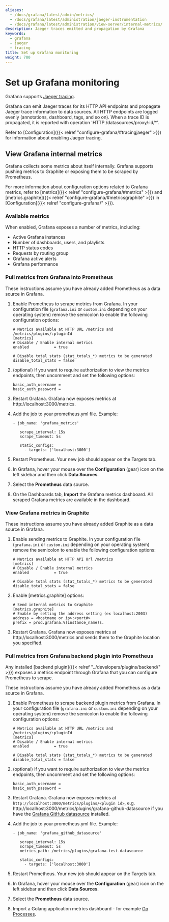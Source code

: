```yaml
---
aliases:
  - /docs/grafana/latest/admin/metrics/
  - /docs/grafana/latest/administration/jaeger-instrumentation
  - /docs/grafana/latest/administration/view-server/internal-metrics/
description: Jaeger traces emitted and propagation by Grafana
keywords:
  - grafana
  - jaeger
  - tracing
title: Set up Grafana monitoring
weight: 700
---
```


# Set up Grafana monitoring

Grafana supports [Jaeger tracing](https://www.jaegertracing.io/).

Grafana can emit Jaeger traces for its HTTP API endpoints and propagate Jaeger trace information to data sources.
All HTTP endpoints are logged evenly (annotations, dashboard, tags, and so on).
When a trace ID is propagated, it is reported with operation 'HTTP /datasources/proxy/:id/\*'.

Refer to [Configuration]({{< relref "configure-grafana/#tracingjaeger" >}}) for information about enabling Jaeger tracing.

## View Grafana internal metrics

Grafana collects some metrics about itself internally. Grafana supports pushing metrics to Graphite or exposing them to be scraped by Prometheus.

For more information about configuration options related to Grafana metrics, refer to [metrics]({{< relref "configure-grafana/#metrics" >}}) and [metrics.graphite]({{< relref "configure-grafana/#metricsgraphite" >}}) in [Configuration]({{< relref "configure-grafana/" >}}).

### Available metrics

When enabled, Grafana exposes a number of metrics, including:

- Active Grafana instances
- Number of dashboards, users, and playlists
- HTTP status codes
- Requests by routing group
- Grafana active alerts
- Grafana performance

### Pull metrics from Grafana into Prometheus

These instructions assume you have already added Prometheus as a data source in Grafana.

1. Enable Prometheus to scrape metrics from Grafana. In your configuration file (`grafana.ini` or `custom.ini` depending on your operating system) remove the semicolon to enable the following configuration options:

   ```
   # Metrics available at HTTP URL /metrics and /metrics/plugins/:pluginId
   [metrics]
   # Disable / Enable internal metrics
   enabled           = true

   # Disable total stats (stat_totals_*) metrics to be generated
   disable_total_stats = false
   ```

1. (optional) If you want to require authorization to view the metrics endpoints, then uncomment and set the following options:

   ```
   basic_auth_username =
   basic_auth_password =
   ```

1. Restart Grafana. Grafana now exposes metrics at http://localhost:3000/metrics.
1. Add the job to your prometheus.yml file.
   Example:

   ```
   - job_name: 'grafana_metrics'

      scrape_interval: 15s
      scrape_timeout: 5s

      static_configs:
        - targets: ['localhost:3000']
   ```

1. Restart Prometheus. Your new job should appear on the Targets tab.
1. In Grafana, hover your mouse over the **Configuration** (gear) icon on the left sidebar and then click **Data Sources**.
1. Select the **Prometheus** data source.
1. On the Dashboards tab, **Import** the Grafana metrics dashboard. All scraped Grafana metrics are available in the dashboard.

### View Grafana metrics in Graphite

These instructions assume you have already added Graphite as a data source in Grafana.

1. Enable sending metrics to Graphite. In your configuration file (`grafana.ini` or `custom.ini` depending on your operating system) remove the semicolon to enable the following configuration options:

   ```
   # Metrics available at HTTP API Url /metrics
   [metrics]
   # Disable / Enable internal metrics
   enabled           = true

   # Disable total stats (stat_totals_*) metrics to be generated
   disable_total_stats = false
   ```

1. Enable [metrics.graphite] options:

   ```
   # Send internal metrics to Graphite
   [metrics.graphite]
   # Enable by setting the address setting (ex localhost:2003)
   address = <hostname or ip>:<port#>
   prefix = prod.grafana.%(instance_name)s.
   ```

1. Restart Grafana. Grafana now exposes metrics at http://localhost:3000/metrics and sends them to the Graphite location you specified.

### Pull metrics from Grafana backend plugin into Prometheus

Any installed [backend plugin]({{< relref "../developers/plugins/backend/" >}}) exposes a metrics endpoint through Grafana that you can configure Prometheus to scrape.

These instructions assume you have already added Prometheus as a data source in Grafana.

1. Enable Prometheus to scrape backend plugin metrics from Grafana. In your configuration file (`grafana.ini` or `custom.ini` depending on your operating system) remove the semicolon to enable the following configuration options:

   ```
   # Metrics available at HTTP URL /metrics and /metrics/plugins/:pluginId
   [metrics]
   # Disable / Enable internal metrics
   enabled           = true

   # Disable total stats (stat_totals_*) metrics to be generated
   disable_total_stats = false
   ```

1. (optional) If you want to require authorization to view the metrics endpoints, then uncomment and set the following options:

   ```
   basic_auth_username =
   basic_auth_password =
   ```

1. Restart Grafana. Grafana now exposes metrics at `http://localhost:3000/metrics/plugins/<plugin id>`, e.g. http://localhost:3000/metrics/plugins/grafana-github-datasource if you have the [Grafana GitHub datasource](https://grafana.com/grafana/plugins/grafana-github-datasource/) installed.
1. Add the job to your prometheus.yml file.
   Example:

   ```
   - job_name: 'grafana_github_datasource'

      scrape_interval: 15s
      scrape_timeout: 5s
      metrics_path: /metrics/plugins/grafana-test-datasource

      static_configs:
        - targets: ['localhost:3000']
   ```

1. Restart Prometheus. Your new job should appear on the Targets tab.
1. In Grafana, hover your mouse over the **Configuration** (gear) icon on the left sidebar and then click **Data Sources**.
1. Select the **Prometheus** data source.
1. Import a Golang application metrics dashboard - for example [Go Processes](https://grafana.com/grafana/dashboards/6671).
